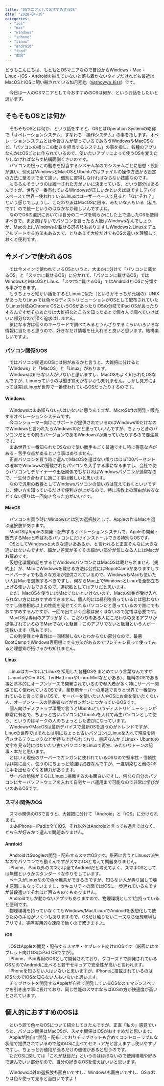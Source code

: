 ```yaml
---
title: "OSマニアとしておすすめするOS"
date: "2020-04-18"
categories: 
  - "ios"
  - "mac"
  - "windows"
  - "iphone"
  - "linux"
  - "android"
  - "ipad"
  - "戯言"
---
```


どうもこんにちは、もともとOSマニアなので普段からWindows・Mac・Linux・iOS・Androidを揃えていないと落ち着かないタイプだけれども最近はMacOSとiOSに飼い殺されている如月翔也（[@showya\_kiss](http://twitter.com/showya_kiss)）です。  
  
　今日は一人のOSマニアとして今おすすめのOSは何か、というお話をしたいと思います。  

## そもそもOSとは何か

　そもそもOSとは何か、という話をすると、OSとはOperation Systemの略称で「オペレーションシステム」すなわち「操作システム」の事を指します。オペレーションシステムとは今皆さんが使っているであろうWindowsやMacOSなど、「パソコンの根っこの動きを担当するシステム」の事を指し、各種のアプリなんかはOSごとに作られているので、使いたいアプリによって使うOSを変えたりしなければならず結構面倒くさいのです。  
　パソコンの根っこの動きを担当するシステムなのでシステムごとに思想・設計が違い、例えばWindowsとMacOSとUbuntuではファイルの操作方法から設定の方法に至るまで全て違い、個別に習得しなければならない技能なのです。  
　もちろんそういうのは統一された方がいいに決まっている、という部分はあるんですが、世界で一番売れているWindowsが正しいかといえば謎ですしデバイスベースで世界一使われているLinuxはユーザーベースで見ると「なにそれ？」という感じでしょうし、こだわり派はMacOSに限る、みたいな人もいる（私もです）ので統一というのはなかなか難しいんですよね。  
　なのでOSの選択においては自分のニーズを明らかにした上で適したOSを使用すべきで、まあ選ばないでパソコンを買ったら大抵はWindowsなんでしょうが、Macの上にWindowsを載せる選択肢もありますしWindowsとLinuxをデュアルブートする方法もあるので、とりあえず大枠だけでもOSの違いを理解しておくと便利です。  

## 今メインで使われるOS

　では今メインで使われているOSというと、大まかに分けて「パソコンに載せるOS」と「スマホに載せるOS」に分かれて、「パソコンに載せるOS」ではWindowsとMacOSとLinux、「スマホに載せるOS」ではAndroidとiOSに分類する事ができます。  
　もうちょっと細かい話をするとLinuxに似た（というかそっちが元祖の）UNIXがあったりLinuxでは色々なディストリビューションがOSとして配布されていたりLinux分岐のChrome OSというOSがあったりiOSの分岐でiPad OSがあったりするんですがそのあたりは大雑把なところを知ったあとで個々人で調べていけばいい部分なので深く追求はしません。  
　気になる方は個々のキーワードで調べてみるとうんざりするくらいいろいろな情報に当たると思うので、好きなだけ情報を仕入れると良いと思います。結構楽しいですよ。  

### パソコン関係のOS

　ではパソコン関連のOSには何があるかと言うと、大雑把に分けると「Windows」と「MacOS」と「Linux」があります。  
　Windowsは知らない人がいないと思いますし、MacOSもよく知られたOSなんですが、Linuxっていうのは聞き覚えがないかも知れません。しかし見方によっては実はLinuxが世界で一番使われているOSだったりするのです。  

#### Windows

　Windowsはまあ知らない人はいないと思うんですが、MicroSoftの開発・販売するオペレーションシステムです。  
　今コンシューマー向けにサポートが提供されているのはWindows10だけなのでWindowsと言われたらWindows10だと思っていいんですが、ちょっと昔のパソコンだとその前のバージョンであるWindows7が乗っていたりするので要注意です。  
　まあ世界で一番知られたOSなので使い勝手もごく普通ですし特に得意な点がある・苦手な点があるという事はありません。  
　正直パソコンを買う時に選んでMacOSを選ばない限りはほぼ100パーセントの確率でWindowsの搭載されたパソコンを入手する事になるますし、会社で使うパソコンもデザイナーや出版関係でもなければWindowsパソコンが通常なので、一生付き合わずに過ごす事は難しいと思います。  
　なので汎用の教養としてWindowsパソコンの使い方は覚えておくといいですし、使い方を知っているだけで便利さが上がるので、特に宗教上の理由があるなどでない限りは一回向き合った方がいいです。  

#### MacOS

　パソコンを買う時にWindowsとは別の選択肢として、Appleの作るMacを選ぶ選択肢があります。  
　MacOSはAppleの開発・配布するオペレーションシステムで、Appleの開発・販売するMacと呼ばれるパソコンにだけインストールできる特別なOSです。  
　OSとしてWindowsと大きな違いああるか、と言われると正直そんなに大きな違いはないんですが、細かい差異が多くその細かい部分が気になる人にはMacがお薦めです。  
　仮想化環境の話をするとWindowsパソコンにはMacOSは載せられません（規約上）が、MacにWindowsを載せる方法は公式にはBopotCampがありますしサードパーティでも色々な方法が提供されているので、WindowsもMacも使いたい人はMacを選択するべきですし、何ならMac上でWindowsとLinuxを全部立ち上げる使い方もできるので、選択肢としてはアリだと思います。  
　ただ、MacOSを使うにはMacでないといけないので、Macの価格が受け入れられない方にはおすすめできません。個人的には暴利を貪っているとは思わないですし価格相応以上の性能を見せてくれるパソコンだと思っているので誰にでもおすすめするんですが、一回で出ていく金額は安くはないので覚悟は必要です。  
　MacOSは専用のアプリが多く、こだわりのある人にこだわりのあるアプリが提供されているのでMacでないと駄目・このアプリでないと駄目という人が一定数います（私もです）。  
　この利便性と中毒性は一回経験しないとわからない部分なので、最悪BootCampでWindows専用機にする方法があるのでワンチャン買って使ってみると理想郷が拓けるかも知れません。  

#### Linux

　LinuxはカーネルにLinuxを採用した各種OSをまとめていう言葉なんですが（UnuntuやCentOS、TedHatLinuxやLinux Mintなどがある）、無料のOSである事と基本的にオープンソースで開発されているので参入者が多く特にサーバー関係で広く使われているOSです。業務用サーバーの用途で言うと世界で一番使われていると言って良いOSで、サーバーを使いたい人やOSにお金を使いたくない人、オープンソースの信奉者などがガンガンにつかっているOSです。  
　個人向けデスクトップ環境で言うとUbuntuというディストリビューションが非常に有名で、ちょっと古いパソコンにUbuntuを入れて再生パソコンとして使う、というのはギークの人のちょっとした遊びになっています。  
　WindowsやMacOSは最新デバイスで最新OSを追うのがトレンドですが、Linuxの世界ではそれとは別にちょっと古いパソコンにLinuxを入れて現役を続行させるテクニックなどが持ち上げられており、書店なんかでLinux・Ubuntuの文字を見る時にはだいたい古いパソコンをLinuxで再生、みたいなトーンの記事・本だと思います。  
　とはいえ現役のサーバーでガンガンに使われているOSなので堅牢性・信頼性は非常に高く、使うのにちょっと勉強は必要なんですが、一度馴染むと他のOSに手を出せなくなる魅力があります。  
　サーバの勉強がてらにLinuxに挑戦するのも面白いですし、何なら自分のパソコンにサーバソフトウェアを入れて自宅サーバ運用まで可能なので非常に学びがいのあるOSです。  

### スマホ関係のOS

　スマホ関係のOSで言うと、大雑把に分けて「Android」と「iOS」に分けられます。  
　まあiPhone・iPadは全てiOS、それ以外はAndroidと言っても過言ではなく、どちらが好みかで選んで問題ありません。

#### Anrdoid

　AndroidはGoogleの開発・配布するスマホOSです。厳密に言うとLinuxの派生なのでパソコンでも動くんですがスマホOSと考えて問題ありません。  
　iPhone、iPad以外のスマホは全てAndroidだと考えてよく、スマホOSとしては無難というかスタンダードな作りをしています。  
　ベースがLinuxなので色々無茶ができるのですが、知らない人が弄り回して壊す原因にもなっていますし、セキュリティの面ではiOSに一歩遅れているんですが普段遣いでそれほど困るものでもありません。  
　Androidでしか動かないアプリもありますので、物理環境として1台持っていると便利です。  
　物理環境を持っていなくてもWindows/Mac/LinuxでAndroidを仮想化して使うための手段がいくつもありますので、OSだけ触りたいニーズなら仮想環境もアリです。実際実用的な速度で動くので驚きますよ。  

#### iOS

　iOSはAppleの開発・配布するスマホ・タブレット向けのOSです（厳密にはタブレット向けOSはiPad OSですが）。  
　iPhone、iPad専用のOSとして開発されており、クローズドで開発されているOSなのでAndroidに比べると若干セキュアで安全性が高いと言われます。  
　iPhoneを知らない人はいないと思いますが、iPhoneに搭載されているのはiOSなのでiOSを知らない人もいないと思います。  
　チップセットを開発するAppleが自社で開発しているOSなのでマシンスペックを引き出す事に長けており、同じ性能のスマホならばiOSの方が快適度が高いとされています。  

## 個人的におすすめのOSは

　という訳で色々なOSについて紹介してきたんですが、正直「私の」感覚でいうと、パソコン関係はMacOSが、スマホ関係はiOSがおすすめだと思います。  
　Appleが独自に開発・配布しておりチップセットも含めてコントローラブルな状態で提供されているので他のOSに比べてセキュアだと言えますし使いやすいですし、ちょっとお値段が張るだけの価値があると思うのです。  
　ただOSに関しては「これが駄目だ」というのはほぼないので使用環境や好みで選んでいい部分なので、自分の好きなOSを使えばいいと思います。  
  
　Windows以外の選択肢も面白いですし、Windowsも面白いですし、OSまわりは色々使って見ると面白いですよ！
